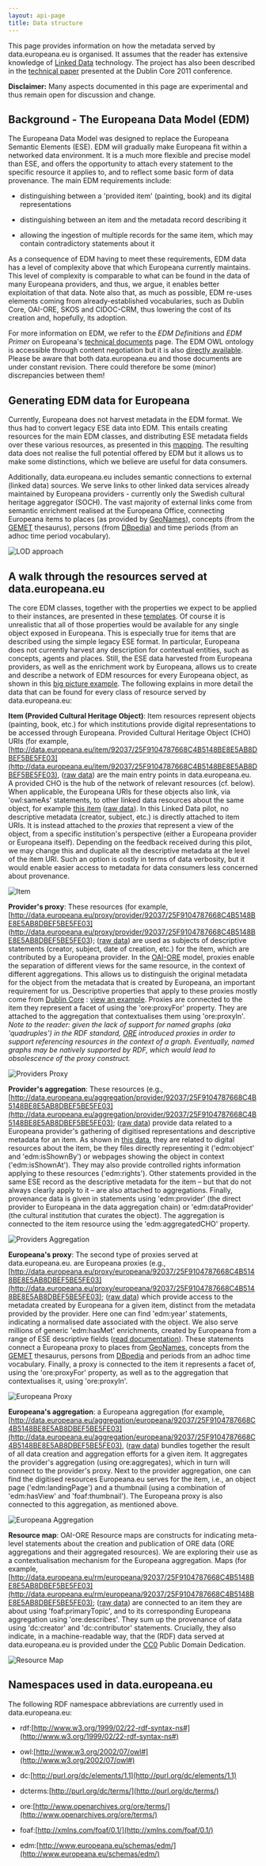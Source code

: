 ```yaml
---
layout: api-page
title: Data structure
---
```


This page provides information on how the metadata served by data.europeana.eu is organised. It assumes that the reader has extensive knowledge of [Linked Data](http://linkeddata.org/) technology. The project has also been described in the [technical paper](http://dcevents.dublincore.org/index.php/IntConf/dc-2011/paper/view/55) presented at the Dublin Core 2011 conference.

**Disclaimer:** Many aspects documented in this page are experimental and thus remain open for discussion and change. 

## Background - The Europeana Data Model (EDM)

The Europeana Data Model was designed to replace the Europeana Semantic Elements (ESE). EDM will gradually make Europeana fit within a networked data environment. It is a much more flexible and precise model than ESE, and offers the opportunity to attach every statement to the specific resource it applies to, and to reflect some basic form of data provenance. The main EDM requirements include:

* distinguishing between a &#39;provided item&#39; (painting, book) and its digital representations
	
* distinguishing between an item and the metadata record describing it

* allowing the ingestion of multiple records for the same item, which may contain contradictory statements about it

As a consequence of EDM having to meet these requirements, EDM data has a level of complexity above that which Europeana currently maintains. This level of complexity is comparable to what can be found in the data of many Europeana providers, and thus, we argue, it enables better exploitation of that data. Note also that, as much as possible, EDM re-uses elements coming from already-established vocabularies, such as Dublin Core, OAI-ORE, SKOS and CIDOC-CRM, thus lowering the cost of its creation and, hopefully, its adoption.</p>

For more information on EDM, we refer to the *EDM Definitions* and *EDM Primer* on Europeana&#39;s [technical documents](http://pro.europeana.eu/edm-documentation) page. The EDM OWL ontology is accessible through content negotiation but it is also [directly available](https://github.com/europeana/corelib/blob/master/corelib-solr-definitions/src/main/resources/eu/rdf/edm.owl). Please be aware that both data.europeana.eu and those documents are under constant revision. There could therefore be some (minor) discrepancies between them!

## Generating EDM data for Europeana

Currently, Europeana does not harvest metadata in the EDM format. We thus had to convert legacy ESE data into EDM. This entails creating resources for the main EDM classes, and distributing ESE metadata fields over these various resources, as presented in this [mapping](http://europeanalabs.eu/wiki/EDMPrototypingTask15). The resulting data does not realise the full potential offered by EDM but it allows us to make some distinctions, which we believe are useful for data consumers.

Additionally, data.europeana.eu includes semantic connections to external (linked data) sources. We serve links to other linked data services already maintained by Europeana providers - currently only the Swedish cultural heritage aggregator (SOCH). The vast majority of external links come from semantic enrichment realised at the Europeana Office, connecting Europeana items to places (as provided by [GeoNames](http://geonames.org)), concepts (from the [GEMET](http://www.eionet.europa.eu/gemet) thesaurus), persons (from [DBpedia](http://dbpedia.org)) and time periods (from an adhoc time period vocabulary).

![LOD approach](/img/api/Linked-Open-Data/lod_approach.png)

## A walk through the resources served at data.europeana.eu
The core EDM classes, together with the properties we expect to be applied to their instances, are presented in these [templates](http://europeanalabs.eu/wiki/EDMObjectTemplatesEuropeana). Of course it is unrealistic that all of those properties would be available for any single object exposed in Europeana. This is especially true for items that are described using the simple legacy ESE format. In particular, Europeana does not currently harvest any description for contextual entities, such as concepts, agents and places. Still, the ESE data harvested from Europeana providers, as well as the enrichment work by Europeana, allows us to create and describe a network of EDM resources for every Europeana object, as shown in this [big picture example](http://www.few.vu.nl/~aisaac/edm/ese2edm_mapping.png). The following explains in more detail the data that can be found for every class of resource served by data.europeana.eu:

**Item (Provided Cultural Heritage Object)**: Item resources represent objects (painting, book, etc.) for which institutions provide digital representations to be accessed through Europeana. Provided Cultural Heritage Object (CHO) URIs (for example,  [http://data.europeana.eu/item/92037/25F9104787668C4B5148BE8E5AB8DBEF5BE5FE03](http://data.europeana.eu/item/92037/25F9104787668C4B5148BE8E5AB8DBEF5BE5FE03), ([raw data](http://www.w3.org/RDF/Validator/ARPServlet?URI=http%3A%2F%2Fdata.europeana.eu%2Fdata%2Fitem%2F92037%2F25F9104787668C4B5148BE8E5AB8DBEF5BE5FE03)) are the main entry points in data.europeana.eu. A provided CHO is the hub of the network of relevant resources (cf. below). When applicable, the Europeana URIs for these objects also link, via &#39;owl:sameAs&#39; statements, to other linked data resources about the same object, for example&nbsp;[this item](http://data.europeana.eu/item/91622/1BF8BC466E65367929379C83FC639F27961ACD18) ([raw data](http://www.w3.org/RDF/Validator/ARPServlet?URI=http%3A%2F%2Fdata.europeana.eu%2Fdata%2Fitem%2F91622%2F1BF8BC466E65367929379C83FC639F27961ACD18)). In this Linked Data pilot, no descriptive metadata (creator, subject, etc.) is directly attached to item URIs. It is instead attached to the *proxies* that represent a view of the object, from a specific institution&#39;s perspective (either a Europeana provider or Europeana itself). Depending on the feedback received during this pilot, we may change this and duplicate all the descriptive metadata at the level of the item URI. Such an option is costly in terms of data verbosity, but it would enable easier access to metadata for data consumers less concerned about provenance.

![Item](/img/api/Linked-Open-Data/City-Item.png)

**Provider&#39;s proxy**: These resources (for example, [http://data.europeana.eu/proxy/provider/92037/25F9104787668C4B5148BE8E5AB8DBEF5BE5FE03] (http://data.europeana.eu/proxy/provider/92037/25F9104787668C4B5148BE8E5AB8DBEF5BE5FE03); ([raw data](http://www.w3.org/RDF/Validator/ARPServlet?URI=http%3A%2F%2Fdata.europeana.eu%2Fdata%2Fproxy%2Fprovider%2F92037%2F25F9104787668C4B5148BE8E5AB8DBEF5BE5FE03)) are used as subjects of descriptive statements (creator, subject, date of creation, etc.) for the item, which are contributed by a Europeana provider. In the [OAI-ORE](http://www.openarchives.org/ore/) model, proxies enable the separation of different views for the same resource, in the context of different aggregations. This allows us to distinguish the original metadata for the object from the metadata that is created by Europeana, an important requirement for us. Descriptive properties that apply to these proxies mostly come from [Dublin Core](http://dublincore.org/) : [view an example](http://data.europeana.eu/data/proxy/provider/92037/25F9104787668C4B5148BE8E5AB8DBEF5BE5FE03). Proxies are connected to the item they represent a facet of using the &#39;ore:proxyFor&#39; property. They are attached to the aggregation that contextualises them using &#39;ore:proxyIn&#39;. *Note to the reader: given the lack of support for named graphs (aka &#39;quadruples&#39;) in the RDF standard, [ORE](http://www.openarchives.org/ore/) introduced proxies in order to support referencing resources in the context of a graph. Eventually, named graphs may be natively supported by RDF, which would lead to obsolescence of the proxy construct.*

![Providers Proxy](/img/api/Linked-Open-Data/City-ProvidersProxy.png)

**Provider&#39;s aggregation**: These resources (e.g., [http://data.europeana.eu/aggregation/provider/92037/25F9104787668C4B5148BE8E5AB8DBEF5BE5FE03](http://data.europeana.eu/aggregation/provider/92037/25F9104787668C4B5148BE8E5AB8DBEF5BE5FE03); ([raw data](http://www.w3.org/RDF/Validator/ARPServlet?URI=http%3A%2F%2Fdata.europeana.eu%2Fdata%2Faggregation%2Fprovider%2F92037%2F25F9104787668C4B5148BE8E5AB8DBEF5BE5FE03)) provide data related to a Europeana provider&#39;s gathering of digitised representations and descriptive metadata for an item. As shown in [this data](http://data.europeana.eu/data/aggregation/provider/92037/25F9104787668C4B5148BE8E5AB8DBEF5BE5FE03), they are related to digital resources about the item, be they files directly representing it (&#39;edm:object&#39; and &#39;edm:isShownBy&#39;) or webpages showing the object in context (&#39;edm:isShownAt&#39;). They may also provide controlled rights information applying to these resources (&#39;edm:rights&#39;). Other statements provided in the same ESE record as the descriptive metadata for the item &ndash; but that do not always clearly apply to it &ndash; are also attached to aggregations. Finally, provenance data is given in statements using &#39;edm:provider&#39; (the direct provider to Europeana in the data aggregation chain) or &#39;edm:dataProvider&#39; (the cultural institution that curates the object). The aggregation is connected to the item resource using the &#39;edm:aggregatedCHO&#39; property.

![Providers Aggregation](/img/api/Linked-Open-Data/City-ProvidersAggregation.png)

**Europeana&#39;s proxy**: The second type of proxies served at data.europeana.eu. are Europeana proxies (e.g., [http://data.europeana.eu/proxy/europeana/92037/25F9104787668C4B5148BE8E5AB8DBEF5BE5FE03](http://data.europeana.eu/proxy/europeana/92037/25F9104787668C4B5148BE8E5AB8DBEF5BE5FE03); ([raw data](http://www.w3.org/RDF/Validator/ARPServlet?URI=http%3A%2F%2Fdata.europeana.eu%2Fdata%2Fproxy%2Feuropeana%2F92037%2F25F9104787668C4B5148BE8E5AB8DBEF5BE5FE03)) which provide access to the metadata created by Europeana for a given item, distinct from the metadata provided by the provider. Here one can find &#39;edm:year&#39; statements, indicating a normalised date associated with the object. We also serve millions of generic &#39;edm:hasMet&#39; enrichments, created by Europeana from a range of ESE descriptive fields ([read documentation](http://europeanalabs.eu/wiki/EDMPrototypingTask21#RelevantWorkdone:EuropeanaOffice)). These statements connect a Europeana proxy to places from [GeoNames](http://geonames.org/), concepts from the [GEMET](http://www.eionet.europa.eu/gemet) thesaurus, persons from [DBpedia](http://dbpedia.org) and periods from an adhoc time vocabulary. Finally, a proxy is connected to the item it represents a facet of, using the &#39;ore:proxyFor&#39; property, as well as to the aggregation</a> that contextualises it, using &#39;ore:proxyIn&#39;.

![Europeana Proxy](/img/api/Linked-Open-Data/City-EuropeanaProxy.png)

**Europeana&#39;s aggregation**: a Europeana aggregation (for example, [http://data.europeana.eu/aggregation/europeana/92037/25F9104787668C4B5148BE8E5AB8DBEF5BE5FE03](http://data.europeana.eu/aggregation/europeana/92037/25F9104787668C4B5148BE8E5AB8DBEF5BE5FE03), ([raw data](http://www.w3.org/RDF/Validator/ARPServlet?URI=http%3A%2F%2Fdata.europeana.eu%2Fdata%2Faggregation%2Feuropeana%2F92037%2F25F9104787668C4B5148BE8E5AB8DBEF5BE5FE03)) bundles together the result of all data creation and aggregation efforts for a given item. It aggregates the provider&#39;s aggregation (using ore:aggregates), which in turn will connect to the provider&#39;s proxy. Next to the provider aggregation, one can find the digitised resources Europeana.eu serves for the item, i.e., an object page (&#39;edm:landingPage&#39;) and a thumbnail (using a combination of &#39;edm:hasView&#39; and &#39;foaf:thumbnail&#39;). The Europeana proxy is also connected to this aggregation, as mentioned above.

![Europeana Aggregation](/img/api/Linked-Open-Data/City-EuropeanaAggregation.png)

**Resource map**: OAI-ORE Resource maps are constructs for indicating meta-level statements about the creation and publication of ORE data (ORE aggregations and their aggregated resources). We are exploring their use as a contextualisation mechanism for the Europeana aggregation. Maps (for example, [http://data.europeana.eu/rm/europeana/92037/25F9104787668C4B5148BE8E5AB8DBEF5BE5FE03](http://data.europeana.eu/rm/europeana/92037/25F9104787668C4B5148BE8E5AB8DBEF5BE5FE03); ([raw data](http://www.w3.org/RDF/Validator/ARPServlet?URI=http%3A%2F%2Fdata.europeana.eu%2Frm%2Feuropeana%2F92037%2F25F9104787668C4B5148BE8E5AB8DBEF5BE5FE03)) are connected to an item they are about using &#39;foaf:primaryTopic&#39;, and to its corresponding Europeana aggregation using &#39;ore:describes&#39;. They sum up the provenance of data using &#39;dc:creator&#39; and &#39;dc:contributor&#39; statements. Crucially, they also indicate, in a machine-readable way, that the (RDF) data served at data.europeana.eu is provided under the [CC0](http://creativecommons.org/publicdomain/zero/1.0/)&nbsp;Public Domain Dedication.

![Resource Map](/img/api/Linked-Open-Data/City-ResourceMap.png)

## Namespaces used in data.europeana.eu

The following RDF namespace abbreviations are currently used in data.europeana.eu:

* rdf:[http://www.w3.org/1999/02/22-rdf-syntax-ns#](http://www.w3.org/1999/02/22-rdf-syntax-ns#)

* owl:[http://www.w3.org/2002/07/owl#](http://www.w3.org/2002/07/owl#)
 
* dc:[http://purl.org/dc/elements/1.1](http://purl.org/dc/elements/1.1)
	
* dcterms:[http://purl.org/dc/terms/](http://purl.org/dc/terms/)

* ore:[http://www.openarchives.org/ore/terms/](http://www.openarchives.org/ore/terms/)
	
* foaf:[http://xmlns.com/foaf/0.1/](http://xmlns.com/foaf/0.1/)

* edm:[http://www.europeana.eu/schemas/edm/](http://www.europeana.eu/schemas/edm/)





